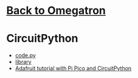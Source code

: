 # [Back to Omegatron](../)

# CircuitPython


 - [code.py](code.py)
 - [library](lib/)
 - [Adafruit tutorial with Pi Pico and CircuitPython](https://learn.adafruit.com/getting-started-with-raspberry-pi-pico-circuitpython/circuitpython)
